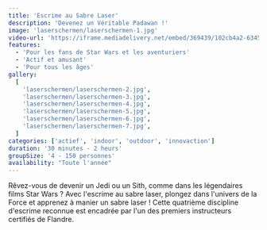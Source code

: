 ```yaml
---
title: 'Escrime au Sabre Laser'
description: 'Devenez un Véritable Padawan !'
image: 'laserschermen/laserschermen-1.jpg'
video-url: 'https://iframe.mediadelivery.net/embed/369439/102cb4a2-6345-40dd-a2e1-37ed57c43929'
features:
  - 'Pour les fans de Star Wars et les aventuriers'
  - 'Actif et amusant'
  - 'Pour tous les âges'
gallery:
  [
    'laserschermen/laserschermen-2.jpg',
    'laserschermen/laserschermen-3.jpg',
    'laserschermen/laserschermen-4.jpg',
    'laserschermen/laserschermen-5.jpg',
    'laserschermen/laserschermen-6.jpg',
    'laserschermen/laserschermen-7.jpg',
  ]
categories: ['actief', 'indoor', 'outdoor', 'innovaction']
duration: '30 minutes - 2 heurs'
groupSize: '4 - 150 personnes'
availability: "Toute l'année"
---
```


Rêvez-vous de devenir un Jedi ou un Sith, comme dans les légendaires films Star Wars ? Avec l'escrime au sabre laser, plongez dans l'univers de la Force et apprenez à manier un sabre laser ! Cette quatrième discipline d'escrime reconnue est encadrée par l'un des premiers instructeurs certifiés de Flandre.
